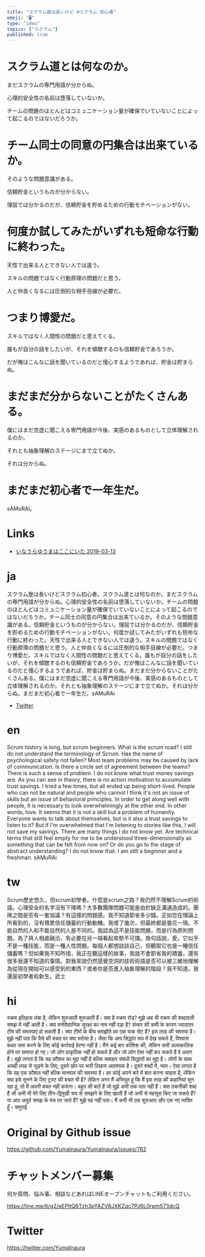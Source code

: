 ```yaml
---
title: "スクラム歴は長いけど #スクラム 初心者"
emoji: "🖥"
type: "idea"
topics: ["スクラム"]
published: true
---
```


# スクラム道とは何なのか。

まだスクラムの専門用語が分からぬ。

心理的安全性の名前は堕落していないか。

チームの問題のほとんどはコミュニケーション量が確保でいていないことによって起こるのではないだろうか。

# チーム同士の同意の円集合は出来ているか。

そのような問題意識がある。

信頼貯金というものが分からない。

理屈では分かるのだが、信頼貯金を貯めるための行動モチベーションがない。

# 何度か試してみたがいずれも短命な行動に終わった。

天性で出来る人とできない人では違う。

スキルの問題ではなく行動原理の問題だと思う。

人と仲良くなるには圧倒的な相手目線が必要だ。

# つまり博愛だ。

スキルではなく人間性の問題だと思えてくる。

誰もが自分の話をしたいが、それを傾聴するのも信頼貯金であろうか。

だが俺はこんなに話を聞いているのだと慢心するようであれば、貯金は貯まらぬ。

# まだまだ分からないことがたくさんある。

僕にはまだ空虚に聞こえる専門用語が今後、実感のあるものとして立体理解されるのか。

それとも抽象理解のステージにまで立てぬか。

それは分からぬ。

# まだまだ初心者で一年生だ。

 sAMuRAi。

# Links

- [いなうらゆうまはここにいた 2019-03-13](https://github.com/YumaInaura/YumaInaura/issues/756#s1552451405)

# ja

スクラム歴は長いけどスクラム初心者。スクラム道とは何なのか。まだスクラムの専門用語が分からぬ。心理的安全性の名前は堕落していないか。チームの問題のほとんどはコミュニケーション量が確保でいていないことによって起こるのではないだろうか。チーム同士の同意の円集合は出来ているか。そのような問題意識がある。信頼貯金というものが分からない。理屈では分かるのだが、信頼貯金を貯めるための行動モチベーションがない。何度か試してみたがいずれも短命な行動に終わった。天性で出来る人とできない人では違う。スキルの問題ではなく行動原理の問題だと思う。人と仲良くなるには圧倒的な相手目線が必要だ。つまり博愛だ。スキルではなく人間性の問題だと思えてくる。誰もが自分の話をしたいが、それを傾聴するのも信頼貯金であろうか。だが俺はこんなに話を聞いているのだと慢心するようであれば、貯金は貯まらぬ。まだまだ分からないことがたくさんある。僕にはまだ空虚に聞こえる専門用語が今後、実感のあるものとして立体理解されるのか。それとも抽象理解のステージにまで立てぬか。それは分からぬ。まだまだ初心者で一年生だ。sAMuRAi


- [Twitter](https://twitter.com/YumaInaura/status/1105687466667896832)

# en

Scrum history is long, but scrum beginners. What is the scrum road? I still do not understand the terminology of Scrum. Has the name of psychological safety not fallen? Most team problems may be caused by lack of communication. Is there a circle set of agreement between the teams? There is such a sense of problem. I do not know what trust money savings are. As you can see in theory, there is no action motivation to accumulate trust savings. I tried a few times, but all ended up being short-lived. People who can not be natural and people who cannot I think it's not an issue of skills but an issue of behavioral principles. In order to get along well with people, it is necessary to look overwhelmingly at the other end. In other words, love. It seems that it is not a skill but a problem of humanity. Everyone wants to talk about themselves, but is it also a trust savings to listen to it? But if I'm overwhelmed that I'm listening to stories like this, I will not save my savings. There are many things I do not know yet. Are technical terms that still feel empty for me to be understood three-dimensionally as something that can be felt from now on? Or do you go to the stage of abstract understanding? I do not know that. I am still a beginner and a freshman. sAMuRAi

# tw

Scrum歷史悠久，但scrum初學者。什麼是scrum之路？我仍然不理解Scrum的術語。心理安全的名字沒有下降嗎？大多數團隊問題可能是由於缺乏溝通造成的。團隊之間是否有一套協議？有這樣的問題感。我不知道節省多少錢。正如您在理論上所看到的，沒有積累信任儲蓄的行動動機。我嚐了幾次，但最終都是曇花一現。不能自然的人和不能自然的人是不同的。我認為這不是技能問題，而是行為原則問題。為了與人相處融洽，有必要在另一端看起來勢不可擋。換句話說，愛。它似乎不是一種技能，而是一種人性問題。每個人都想談談自己，但聽取它也是一種信任儲蓄嗎？但如果我不知所措，我正在聽這樣的故事，我就不會節省我的積蓄。還有很多我還不知道的事情。對我來說仍然感覺空洞的技術術語是否可以被三維地理解為從現在開始可以感受到的東西？或者你是否進入抽象理解的階段？我不知道。我還是初學者和新生。武士

# hi

स्क्रम इतिहास लंबा है, लेकिन शुरुआती शुरुआती हैं। क्या है स्क्रम रोड? मुझे अब भी स्क्रम की शब्दावली समझ में नहीं आती है। क्या मनोवैज्ञानिक सुरक्षा का नाम नहीं पड़ा है? संचार की कमी के कारण ज्यादातर टीम की समस्याएं हो सकती हैं। क्या टीमों के बीच समझौते का एक चक्र सेट है? इस तरह की समस्या है। मुझे नहीं पता कि पैसे की बचत पर क्या भरोसा है। जैसा कि आप सिद्धांत रूप में देख सकते हैं, विश्वास बचत जमा करने के लिए कोई कार्रवाई प्रेरणा नहीं है। मैंने कई बार कोशिश की, लेकिन सभी अल्पकालिक होने पर समाप्त हो गए। जो लोग प्राकृतिक नहीं हो सकते हैं और जो लोग ऐसा नहीं कर सकते हैं वे अलग हैं। मुझे लगता है कि यह कौशल का मुद्दा नहीं है बल्कि व्यवहार संबंधी सिद्धांतों का मुद्दा है। लोगों के साथ अच्छी तरह से जुड़ने के लिए, दूसरे छोर पर भारी दिखना आवश्यक है। दूसरे शब्दों में, प्यार। ऐसा लगता है कि यह एक कौशल नहीं बल्कि मानवता की समस्या है। हर कोई अपने बारे में बात करना चाहता है, लेकिन क्या इसे सुनने के लिए ट्रस्ट की बचत भी है? लेकिन अगर मैं अभिभूत हूं कि मैं इस तरह की कहानियां सुन रहा हूं, तो मैं अपनी बचत नहीं करूंगा। बहुत सी बातें हैं जो मुझे अभी तक पता नहीं हैं। क्या तकनीकी शब्द हैं जो अभी भी मेरे लिए तीन-द्विमुखी रूप से समझने के लिए खाली हैं जो अभी से महसूस किए जा सकते हैं? या आप अमूर्त समझ के मंच पर जाते हैं? मुझे वह नहीं पता। मैं अभी भी एक शुरुआत और एक नए व्यक्ति हूँ। समुराई

# Original by Github issue

https://github.com/YumaInaura/YumaInaura/issues/762








<!-- Update From Qiita API -->

# チャットメンバー募集


何か質問、悩み事、相談などあればLINEオープンチャットもご利用ください。

https://line.me/ti/g2/eEPltQ6Tzh3pYAZV8JXKZqc7PJ6L0rpm573dcQ





# Twitter


https://twitter.com/YumaInaura


<!-- Update From Qiita API -->



